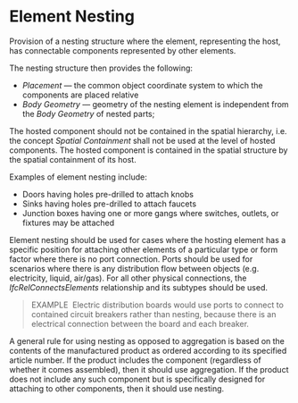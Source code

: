 Element Nesting
===============

Provision of a nesting structure where the element, representing the host, has connectable components represented by other elements.

The nesting structure then provides the following:

* _Placement_ &mdash; the common object coordinate system to which the components are placed relative
* _Body Geometry_ &mdash; geometry of the nesting element is independent from the _Body Geometry_ of nested parts;

The hosted component should not be contained in the spatial hierarchy, i.e. the concept _Spatial Containment_ shall not be used at the level of hosted components. The hosted component is contained in the spatial structure by the spatial containment of its host.

Examples of element nesting include:

* Doors having holes pre-drilled to attach knobs
* Sinks having holes pre-drilled to attach faucets
* Junction boxes having one or more gangs where switches, outlets, or fixtures may be attached

Element nesting should be used for cases where the hosting element has a specific position for attaching other elements of a particular type or form factor where there is no port connection. Ports should be used for scenarios where there is any distribution flow between objects (e.g. electricity, liquid, air/gas). For all other physical connections, the _IfcRelConnectsElements_ relationship and its subtypes should be used.

> EXAMPLE&nbsp; Electric distribution boards would use ports to connect to contained circuit breakers rather than nesting, because there is an electrical connection between the board and each breaker.

A general rule for using nesting as opposed to aggregation is based on the contents of the manufactured product as ordered according to its specified article number. If the product includes the component (regardless of whether it comes assembled), then it should use aggregation. If the product does not include any such component but is specifically designed for attaching to other components, then it should use nesting.
